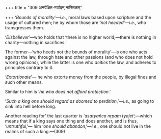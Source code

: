 +++
title = "309 अनपेक्षित-मर्यादन् नास्तिकम्"

+++
‘*Bounds of morality*’—*i.e*., moral laws based upon scripture and the
usage of cultured men; he by whom those are ‘*not heeded*’—*i.e*., who
transgresses them.

‘*Disbeliever*’—who holds that ‘there is no higher world,—there is
nothing in charity—nothing in sacrifices.’

The former—‘who heeds not the bounds of morality’—is one who acts
against the law, through hate and other passions (and who does not hold
wrong opinions), while the latter is one who *deities* the law, and
adheres to principles contrary to it.

‘*Extortionate*’— he who extorts money from the people, by illegal fines
and such other means.

Similar to him is ‘*he who does not afford protection*.’

‘*Such a king one should regard as doomed to perdition*,’—*i.e*., as
going to sink into hell before long.

Another reading for’ the last quarter is ‘*asatyañca nṛpam
tyajet*’;—which means that if a king says one thing and does another,
and is thus, ‘*untruthful*,’— him ‘*one should abandon*,’—*i.e*., one
should not live in the realms of such a king.—(309)


